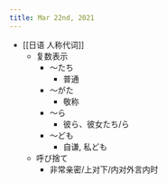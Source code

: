 ```yaml
---
title: Mar 22nd, 2021
---
```


- [[日语 人称代词]]
	- 复数表示
		- ～たち
			- 普通
		- ～がた
			- 敬称
		- ～ら
			- 彼ら、彼女たち/ら
		- ～ども
			- 自谦, 私ども
	- 呼び捨て
		- 非常亲密/上对下/内对外言内时